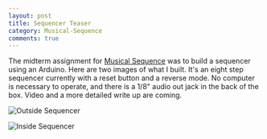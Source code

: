```yaml
---
layout: post
title: Sequencer Teaser
category: Musical-Sequence
comments: true
---
```


The midterm assignment for [Musical Sequence](/Musica-Sequence) was to build a sequencer using an Arduino. Here are two images of what I built. It's an eight step sequencer currently with a reset button and a reverse mode. No computer is necessary to operate, and there is a 1/8" audio out jack in the back of the box. Video and a more detailed write up are coming.

![Outside Sequencer](http://sklise.s3.amazonaws.com/musical-sequence/midterm-sequencer-outside.jpg)

![Inside Sequencer](http://sklise.s3.amazonaws.com/musical-sequence/midterm-sequencer-inside.jpg)